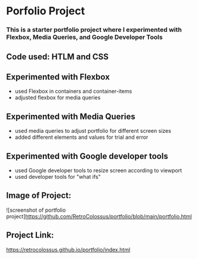 # Porfolio Project

  ### This is a starter portfolio project where I experimented with Flexbox, Media Queries, and Google Developer Tools

  ## Code used: HTLM and CSS

  ## Experimented with Flexbox

   * used Flexbox in containers and container-items
   * adjusted flexbox for media queries

  ## Experimented with Media Queries

   * used media queries to adjust portfolio for different screen sizes
   * added different elements and values for trial and error
  

  ## Experimented with Google developer tools

   * used Google developer tools to resize screen according to viewport
   * used developer tools for "what ifs"

   ## Image of Project:
   ![screenshot of portfolio project]https://github.com/RetroColossus/portfolio/blob/main/portfolio.html

   ## Project Link:

   <https://retrocolossus.github.io/portfolio/index.html>